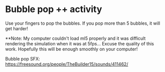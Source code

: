 # Bubble pop ++ activity

Use your fingers to pop the bubbles. If you pop more than 5 bubbles, it will get harder!

\*\*Note: My computer couldn't load ml5 properly and it was difficult rendering the simulation when it was at 5fps... Excuse the quality of this work. Hopefully this will be enough smoothly on your computer!

Bubble pop SFX: https://freesound.org/people/TheBuilder15/sounds/411462/
